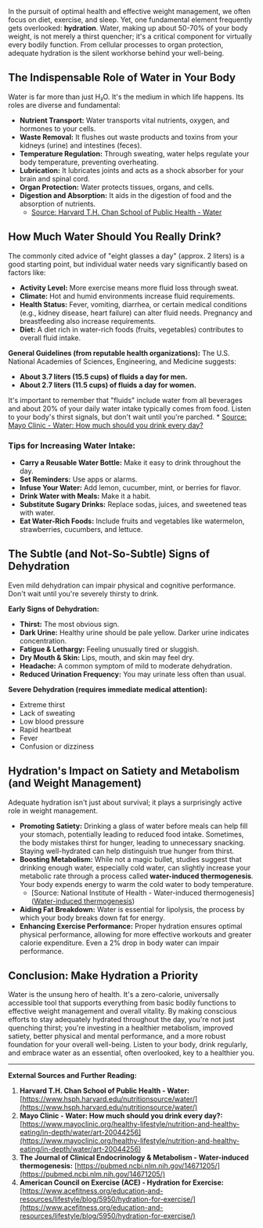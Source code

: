 In the pursuit of optimal health and effective weight management, we often focus on diet, exercise, and sleep. Yet, one fundamental element frequently gets overlooked: **hydration**. Water, making up about 50-70% of your body weight, is not merely a thirst quencher; it's a critical component for virtually every bodily function. From cellular processes to organ protection, adequate hydration is the silent workhorse behind your well-being.

## The Indispensable Role of Water in Your Body

Water is far more than just H₂O. It's the medium in which life happens. Its roles are diverse and fundamental:

* **Nutrient Transport:** Water transports vital nutrients, oxygen, and hormones to your cells.
* **Waste Removal:** It flushes out waste products and toxins from your kidneys (urine) and intestines (feces).
* **Temperature Regulation:** Through sweating, water helps regulate your body temperature, preventing overheating.
* **Lubrication:** It lubricates joints and acts as a shock absorber for your brain and spinal cord.
* **Organ Protection:** Water protects tissues, organs, and cells.
* **Digestion and Absorption:** It aids in the digestion of food and the absorption of nutrients.
    * [Source: Harvard T.H. Chan School of Public Health - Water](https://www.hsph.harvard.edu/nutritionsource/water/)

## How Much Water Should You Really Drink?

The commonly cited advice of "eight glasses a day" (approx. 2 liters) is a good starting point, but individual water needs vary significantly based on factors like:

* **Activity Level:** More exercise means more fluid loss through sweat.
* **Climate:** Hot and humid environments increase fluid requirements.
* **Health Status:** Fever, vomiting, diarrhea, or certain medical conditions (e.g., kidney disease, heart failure) can alter fluid needs. Pregnancy and breastfeeding also increase requirements.
* **Diet:** A diet rich in water-rich foods (fruits, vegetables) contributes to overall fluid intake.

**General Guidelines (from reputable health organizations):**
The U.S. National Academies of Sciences, Engineering, and Medicine suggests:
* **About 3.7 liters (15.5 cups) of fluids a day for men.**
* **About 2.7 liters (11.5 cups) of fluids a day for women.**

It's important to remember that "fluids" include water from all beverages and about 20% of your daily water intake typically comes from food. Listen to your body's thirst signals, but don't wait until you're parched.
    * [Source: Mayo Clinic - Water: How much should you drink every day?](https://www.mayoclinic.org/healthy-lifestyle/nutrition-and-healthy-eating/in-depth/water/art-20044256)

### Tips for Increasing Water Intake:

* **Carry a Reusable Water Bottle:** Make it easy to drink throughout the day.
* **Set Reminders:** Use apps or alarms.
* **Infuse Your Water:** Add lemon, cucumber, mint, or berries for flavor.
* **Drink Water with Meals:** Make it a habit.
* **Substitute Sugary Drinks:** Replace sodas, juices, and sweetened teas with water.
* **Eat Water-Rich Foods:** Include fruits and vegetables like watermelon, strawberries, cucumbers, and lettuce.

## The Subtle (and Not-So-Subtle) Signs of Dehydration

Even mild dehydration can impair physical and cognitive performance. Don't wait until you're severely thirsty to drink.

**Early Signs of Dehydration:**
* **Thirst:** The most obvious sign.
* **Dark Urine:** Healthy urine should be pale yellow. Darker urine indicates concentration.
* **Fatigue & Lethargy:** Feeling unusually tired or sluggish.
* **Dry Mouth & Skin:** Lips, mouth, and skin may feel dry.
* **Headache:** A common symptom of mild to moderate dehydration.
* **Reduced Urination Frequency:** You may urinate less often than usual.

**Severe Dehydration (requires immediate medical attention):**
* Extreme thirst
* Lack of sweating
* Low blood pressure
* Rapid heartbeat
* Fever
* Confusion or dizziness

## Hydration's Impact on Satiety and Metabolism (and Weight Management)

Adequate hydration isn't just about survival; it plays a surprisingly active role in weight management.

* **Promoting Satiety:** Drinking a glass of water before meals can help fill your stomach, potentially leading to reduced food intake. Sometimes, the body mistakes thirst for hunger, leading to unnecessary snacking. Staying well-hydrated can help distinguish true hunger from thirst.
* **Boosting Metabolism:** While not a magic bullet, studies suggest that drinking enough water, especially cold water, can slightly increase your metabolic rate through a process called **water-induced thermogenesis**. Your body expends energy to warm the cold water to body temperature.
    * [Source: National Institute of Health - Water-induced thermogenesis]([Water-induced thermogenesis](https://pubmed.ncbi.nlm.nih.gov/14671205/))
* **Aiding Fat Breakdown:** Water is essential for lipolysis, the process by which your body breaks down fat for energy.
* **Enhancing Exercise Performance:** Proper hydration ensures optimal physical performance, allowing for more effective workouts and greater calorie expenditure. Even a 2% drop in body water can impair performance.

## Conclusion: Make Hydration a Priority

Water is the unsung hero of health. It's a zero-calorie, universally accessible tool that supports everything from basic bodily functions to effective weight management and overall vitality. By making conscious efforts to stay adequately hydrated throughout the day, you're not just quenching thirst; you're investing in a healthier metabolism, improved satiety, better physical and mental performance, and a more robust foundation for your overall well-being. Listen to your body, drink regularly, and embrace water as an essential, often overlooked, key to a healthier you.

---
**External Sources and Further Reading:**

1.  **Harvard T.H. Chan School of Public Health - Water:** [https://www.hsph.harvard.edu/nutritionsource/water/](https://www.hsph.harvard.edu/nutritionsource/water/)
2.  **Mayo Clinic - Water: How much should you drink every day?:** [https://www.mayoclinic.org/healthy-lifestyle/nutrition-and-healthy-eating/in-depth/water/art-20044256](https://www.mayoclinic.org/healthy-lifestyle/nutrition-and-healthy-eating/in-depth/water/art-20044256)
3.  **The Journal of Clinical Endocrinology & Metabolism - Water-induced thermogenesis:** [https://pubmed.ncbi.nlm.nih.gov/14671205/](https://pubmed.ncbi.nlm.nih.gov/14671205/)
4.  **American Council on Exercise (ACE) - Hydration for Exercise:** [https://www.acefitness.org/education-and-resources/lifestyle/blog/5950/hydration-for-exercise/](https://www.acefitness.org/education-and-resources/lifestyle/blog/5950/hydration-for-exercise/)
